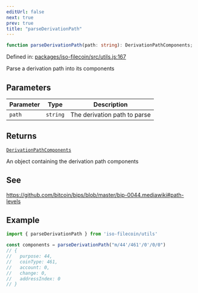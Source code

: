 ```yaml
---
editUrl: false
next: true
prev: true
title: "parseDerivationPath"
---
```


```ts
function parseDerivationPath(path: string): DerivationPathComponents;
```

Defined in: [packages/iso-filecoin/src/utils.js:167](https://github.com/hugomrdias/filecoin/blob/main/packages/iso-filecoin/src/utils.js#L167)

Parse a derivation path into its components

## Parameters

| Parameter | Type | Description |
| ------ | ------ | ------ |
| `path` | `string` | The derivation path to parse |

## Returns

[`DerivationPathComponents`](/api/iso-filecoin/types/interfaces/derivationpathcomponents/)

An object containing the derivation path components

## See

https://github.com/bitcoin/bips/blob/master/bip-0044.mediawiki#path-levels

## Example

```ts twoslash
import { parseDerivationPath } from 'iso-filecoin/utils'

const components = parseDerivationPath("m/44'/461'/0'/0/0")
// {
//   purpose: 44,
//   coinType: 461,
//   account: 0,
//   change: 0,
//   addressIndex: 0
// }
```
